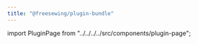 ```yaml
---
title: "@freesewing/plugin-bundle"
---
```


import PluginPage from "../../../../src/components/plugin-page";

<PluginPage plugin="bundle" />

